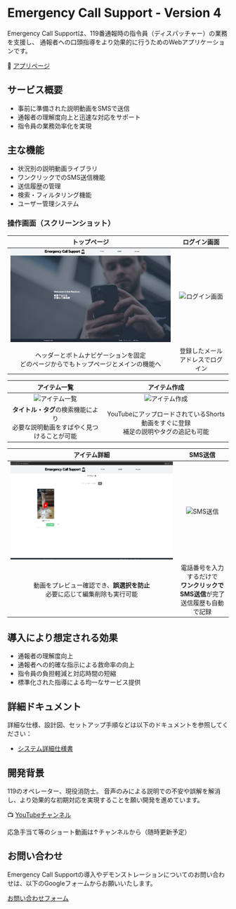 # Emergency Call Support - Version 4

Emergency Call Supportは、119番通報時の指令員（ディスパッチャー）の業務を支援し、
通報者への口頭指導をより効果的に行うためのWebアプリケーションです。

🌟 [アプリページ](https://ecs-4.fly.dev/)

## サービス概要

- 事前に準備された説明動画をSMSで送信
- 通報者の理解度向上と迅速な対応をサポート
- 指令員の業務効率化を実現

## 主な機能

- 状況別の説明動画ライブラリ
- ワンクリックでのSMS送信機能
- 送信履歴の管理
- 検索・フィルタリング機能
- ユーザー管理システム


### 操作画面（スクリーンショット）
|**トップページ**|**ログイン画面**|
|:-:|:-:|
|<img src="app/assets/images/docs/top.png" width="780px">|![ログイン画面](app/assets/images/docs/users_login.gif)|
|ヘッダーとボトムナビゲーションを固定<br>どのページからでもトップページとメインの機能へ|登録したメールアドレスでログイン|

|**アイテム一覧**|**アイテム作成**|
|:-:|:-:|
|![アイテム一覧](app/assets/images/docs/items_index.gif)|![アイテム作成](app/assets/images/docs/items_new.gif)|
|**タイトル・タグ**の検索機能により<br>必要な説明動画をすばやく見つけることが可能|YouTubeにアップロードされているShorts動画をすぐに登録<br>補足の説明やタグの追記も可能|

|**アイテム詳細**|**SMS送信**|
|:-:|:-:|
|![アイテム詳細](app/assets/images/docs/items_show.gif)|![SMS送信](app/assets/images/docs/send_SMS.gif)|
|動画をプレビュー確認でき、**誤選択を防止**<br>必要に応じて編集削除も実行可能|電話番号を入力するだけで<br>**ワンクリックでSMS送信**が完了<br>送信履歴も自動で記録|

## 導入により想定される効果

- 通報者の理解度向上
- 通報者への的確な指示による救命率の向上
- 指令員の負担軽減と対応時間の短縮
- 標準化された指導による均一なサービス提供

## 詳細ドキュメント

詳細な仕様、設計図、セットアップ手順などは以下のドキュメントを参照してください：

- [システム詳細仕様書](docs/DOCUMENTATION.md)

## 開発背景

119のオペレーター、現役消防士。
音声のみによる説明での不安や誤解を解消し、より効果的な初期対応を実現することを願い開発を進めています。

📺 [YouTubeチャンネル](https://www.youtube.com/@emergency_cplus "YouTube EmergenCy+")

応急手当て等のショート動画は↑チャンネルから（随時更新予定）

## お問い合わせ

Emergency Call Supportの導入やデモンストレーションについてのお問い合わせは、以下のGoogleフォームからお願いいたします。

[お問い合わせフォーム](https://forms.gle/WoPsBfeCWghTMHAh9)
